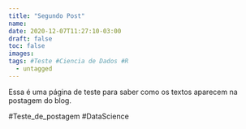 ```yaml
---
title: "Segundo Post"
name: 
date: 2020-12-07T11:27:10-03:00
draft: false
toc: false
images:
tags: #Teste #Ciencia de Dados #R
  - untagged
---
```


Essa é uma página de teste para saber como os textos aparecem na postagem do blog.

#Teste_de_postagem  #DataScience
